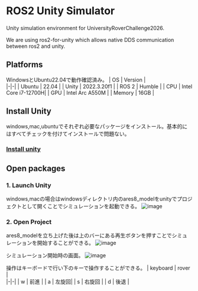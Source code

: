 # ROS2 Unity Simulator
Unity simulation environment for UniversityRoverChallenge2026. 　　　

We are using ros2-for-unity which allows native DDS communication between ros2 and unity.

## Platforms
WindowsとUbuntu22.04で動作確認済み。
| OS | Version |                              
|-|-| 
| Ubuntu | 22.04 |
| Unity | 2022.3.20f1 |
| ROS 2 | Humble |
| CPU | Intel Core i7-12700H|
| GPU | Intel Arc A550M |
| Memory | 16GB |

## Install Unity
windows,mac,ubuntuでそれぞれ必要なパッケージをインストール。基本的にはすべてチェックを付けてインストールで問題ない。
### [Install unity](https://unity.com/ja/releases/editor/whats-new/2022.3.20#notes)

## Open packages
### 1. Launch Unity
windows,macの場合はwindowsディレクトリ内のares8_modelをunityでプロジェクトとして開くことでシミュレーションを起動できる。
![image](https://github.com/user-attachments/assets/787ef718-d6d9-4ed9-8ee1-cdeb5d700b45)

### 2. Open Project
ares8_modelを立ち上げた後は上のバーにある再生ボタンを押すことでシミュレーションを開始することができる。
![image](https://github.com/user-attachments/assets/ba89ae2c-f167-41ec-a1d9-8c821d6d0593)

シミュレーション開始時の画面。
![image](https://github.com/user-attachments/assets/38dcc74f-0cc9-4582-907b-219d81e82b27)

操作はキーボードで行い下のキーで操作することができる。
| keyboard | rover |                              
|-|-| 
| w | 前進 |
| a | 左旋回|
| s | 右旋回 |
| d | 後退 |












